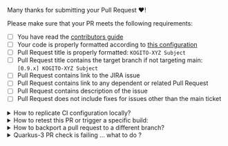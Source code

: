 <!--
  Licensed to the Apache Software Foundation (ASF) under one
  or more contributor license agreements.  See the NOTICE file
  distributed with this work for additional information
  regarding copyright ownership.  The ASF licenses this file
  to you under the Apache License, Version 2.0 (the
  "License"); you may not use this file except in compliance
  with the License.  You may obtain a copy of the License at

    http://www.apache.org/licenses/LICENSE-2.0

  Unless required by applicable law or agreed to in writing,
  software distributed under the License is distributed on an
  "AS IS" BASIS, WITHOUT WARRANTIES OR CONDITIONS OF ANY
  KIND, either express or implied.  See the License for the
  specific language governing permissions and limitations
  under the License.
  -->

Many thanks for submitting your Pull Request :heart:! 

Please make sure that your PR meets the following requirements:

- [ ] You have read the [contributors guide](CONTRIBUTING.md)
- [ ] Your code is properly formatted according to [this configuration](https://github.com/apache/incubator-kie-kogito-runtimes/tree/main/kogito-build/kogito-ide-config)
- [ ] Pull Request title is properly formatted: `KOGITO-XYZ Subject`
- [ ] Pull Request title contains the target branch if not targeting main: `[0.9.x] KOGITO-XYZ Subject`
- [ ] Pull Request contains link to the JIRA issue
- [ ] Pull Request contains link to any dependent or related Pull Request
- [ ] Pull Request contains description of the issue
- [ ] Pull Request does not include fixes for issues other than the main ticket

<details>
<summary>
How to replicate CI configuration locally?
</summary>

Build Chain tool does "simple" maven build(s), the builds are just Maven commands, but because the repositories relates and depends on each other and any change in API or class method could affect several of those repositories there is a need to use [build-chain tool](https://github.com/kiegroup/github-action-build-chain) to handle cross repository builds and be sure that we always use latest version of the code for each repository.
 
[build-chain tool](https://github.com/kiegroup/github-action-build-chain) is a build tool which can be used on command line locally or in Github Actions workflow(s), in case you need to change multiple repositories and send multiple dependent pull requests related with a change you can easily reproduce the same build by executing it on Github hosted environment or locally in your development environment. See [local execution](https://github.com/kiegroup/github-action-build-chain#local-execution) details to get more information about it.
</details>

<details>
<summary>
How to retest this PR or trigger a specific build:
</summary>

- for <b>pull request checks</b>  
  Please add comment: <b>Jenkins retest this</b>

- for a <b>specific pull request check</b>  
  Please add comment: <b>Jenkins (re)run [kogito-runtimes|kogito-apps|kogito-examples] tests</b>

- for <b>quarkus branch checks</b>  
  Run checks against Quarkus current used branch  
  Please add comment: <b>Jenkins run quarkus-branch</b>

- for a <b>quarkus branch specific check</b>  
  Run checks against Quarkus current used branch  
  Please add comment: <b>Jenkins (re)run [kogito-runtimes|kogito-apps|kogito-examples] quarkus-branch</b>

- for <b>quarkus main checks</b>  
  Run checks against Quarkus main branch  
  Please add comment: <b>Jenkins run quarkus-main</b>

- for a <b>specific quarkus main check</b>  
  Run checks against Quarkus main branch  
  Please add comment: <b>Jenkins (re)run [kogito-runtimes|kogito-apps|kogito-examples] quarkus-main</b>

- for <b>quarkus lts checks</b>  
  Run checks against Quarkus lts branch  
  Please add comment: <b>Jenkins run quarkus-lts</b>

- for a <b>specific quarkus lts check</b>  
  Run checks against Quarkus lts branch  
  Please add comment: <b>Jenkins (re)run [kogito-runtimes|kogito-apps|kogito-examples] quarkus-lts</b>

- for <b>native checks</b>  
  Run native checks  
  Please add comment: <b>Jenkins run native</b>

- for a <b>specific native check</b>  
  Run native checks 
  Please add comment: <b>Jenkins (re)run [kogito-runtimes|kogito-apps|kogito-examples] native</b>

- for <b>native lts checks</b>  
  Run native checks against quarkus lts branch
  Please add comment: <b>Jenkins run native-lts</b>

- for a <b>specific native lts check</b>  
  Run native checks against quarkus lts branch
  Please add comment: <b>Jenkins (re)run [kogito-runtimes|kogito-apps|kogito-examples] native-lts</b>
</details>

<details>
<summary>
How to backport a pull request to a different branch?
</summary>

In order to automatically create a **backporting pull request** please add one or more labels having the following format `backport-<branch-name>`, where `<branch-name>` is the name of the branch where the pull request must be backported to (e.g., `backport-7.67.x` to backport the original PR to the `7.67.x` branch).

> **NOTE**: **backporting** is an action aiming to move a change (usually a commit) from a branch (usually the main one) to another one, which is generally referring to a still maintained release branch. Keeping it simple: it is about to move a specific change or a set of them from one branch to another.

Once the original pull request is successfully merged, the automated action will create one backporting pull request per each label (with the previous format) that has been added.

If something goes wrong, the author will be notified and at this point a manual backporting is needed.

> **NOTE**: this automated backporting is triggered whenever a pull request on `main` branch is labeled or closed, but both conditions must be satisfied to get the new PR created.
</details>

<details>
<summary>
Quarkus-3 PR check is failing ... what to do ?
</summary>
The Quarkus 3 check is applying patches from the `.ci/environments/quarkus-3/patches`.

The first patch, called `0001_before_sh.patch`, is generated from Openrewrite `.ci/environments/quarkus-3/quarkus3.yml` recipe. The patch is created to speed up the check. But it may be that some changes in the PR broke this patch.  
No panic, there is an easy way to regenerate it. You just need to comment on the PR:
```
jenkins rewrite quarkus-3
```
and it should, after some minutes (~20/30min) apply a commit on the PR with the patch regenerated.

Other patches were generated manually. If any of it fails, you will need to manually update it... and push your changes.
</details>
